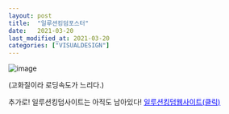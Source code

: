 ```yaml
---
layout: post
title:  "일루션킹덤포스터"
date:   2021-03-20
last_modified_at: 2021-03-20
categories: ["VISUALDESIGN"]
---
```


![image](https://github.com/whoisrealminjueun/images/blob/main/%EC%9D%BC%EB%A3%A8%EC%A0%BC%20%ED%82%B9%EB%8D%A4%20%EB%B0%B0%EB%84%88.png?raw=true)

(고화질이라 로딩속도가 느리다.)

추가로! 일루션킹덤사이트는 아직도 남아있다!
  <a href="(https://illusion-kingdom.netlify.app)/" style="color: blue; text-decoration: underline;">일루션킹덤웹사이트(클릭)</a>



